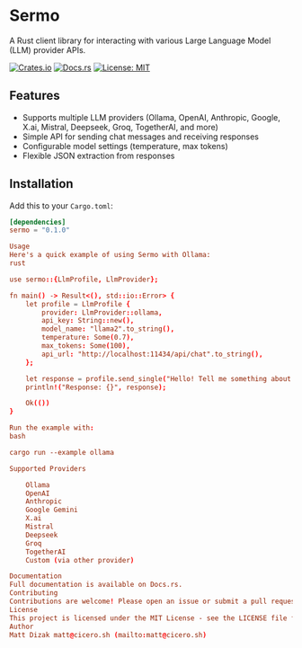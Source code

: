 

# Sermo

A Rust client library for interacting with various Large Language Model (LLM) provider APIs.

[![Crates.io](https://img.shields.io/crates/v/sermo.svg)](https://crates.io/crates/sermo)
[![Docs.rs](https://docs.rs/sermo/badge.svg)](https://docs.rs/sermo)
[![License: MIT](https://img.shields.io/badge/License-MIT-yellow.svg)](https://opensource.org/licenses/MIT)

## Features

- Supports multiple LLM providers (Ollama, OpenAI, Anthropic, Google, X.ai, Mistral, Deepseek, Groq, TogetherAI, and more)
- Simple API for sending chat messages and receiving responses
- Configurable model settings (temperature, max tokens)
- Flexible JSON extraction from responses

## Installation

Add this to your `Cargo.toml`:

```toml
[dependencies]
sermo = "0.1.0"

Usage
Here's a quick example of using Sermo with Ollama:
rust

use sermo::{LlmProfile, LlmProvider};

fn main() -> Result<(), std::io::Error> {
    let profile = LlmProfile {
        provider: LlmProvider::ollama,
        api_key: String::new(),
        model_name: "llama2".to_string(),
        temperature: Some(0.7),
        max_tokens: Some(100),
        api_url: "http://localhost:11434/api/chat".to_string(),
    };

    let response = profile.send_single("Hello! Tell me something about Rust.")?;
    println!("Response: {}", response);

    Ok(())
}

Run the example with:
bash

cargo run --example ollama

Supported Providers

    Ollama
    OpenAI
    Anthropic
    Google Gemini
    X.ai
    Mistral
    Deepseek
    Groq
    TogetherAI
    Custom (via other provider)

Documentation
Full documentation is available on Docs.rs.
Contributing
Contributions are welcome! Please open an issue or submit a pull request on GitHub.
License
This project is licensed under the MIT License - see the LICENSE file for details.
Author
Matt Dizak matt@cicero.sh (mailto:matt@cicero.sh)


